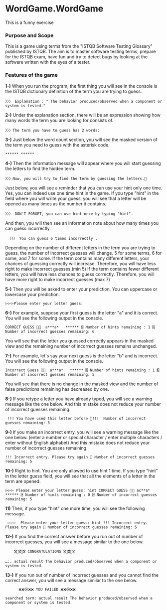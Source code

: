 # WordGame.WordGame
This is a funny exercise


  ### Purpose and Scope

This is a game using terms from the "ISTQB Software Testing Glossary" published by ISTQB. The aim is to master software testing terms, prepare for the ISTQB exam, have fun and try to detect bugs by looking at the software written with the eyes of a tester.

  ### Features of the game

**1-)**	When you run the program, the first thing you will see in the console is the ISTQB dictionary definition of the term you are trying to guess. 

` 〉〉〉 Explanation :
  " The behavior produced/observed when a component or system is tested." ` 

**2-)**	Under the explanation section, there will be an expression showing how many words the term you are looking for consists of. 

` 〉〉〉The term you have to guess has 2 words: `

**3-)**	Just below the word count section, you will see the masked version of the term you need to guess with the asterisk code.

`****** ******`

**4-)**	Then the information message will appear where you will start guessing the letters to find the hidden term.

 `〉〉〉Now, you will try to find the term by guessing the letters.🤔`

  Just below, you will see a reminder that you can use your  hint only one time.  Yes, you can indeed use one time  hint in the game. If you type "hint" in the field where you will write your guess, you will see that a letter will be opened as many times as the number it contains.
 
`〉〉〉 DON'T FORGET, you can use hint once by typing "hint". `

  And then, you will then see an information note about how many times you can guess incorrectly.

`  〉〉〉 You can guess 6 times incorrectly .`

   Depending on the number of different letters in the term you are trying to guess, the number of incorrect guesses will change. 5 for some terms, 6 for some, and 7 for some.
   If the term contains many different letters, your chances of guessing correctly will increase. Therefore, you will have less right to make incorrect guesses.(min 5)
   If the term contains fewer different letters, you will have less chances to guess correctly. Therefore, you will have more right to make incorrect guesses.(max 7)

**5-)**	Then you will be asked to enter your prediction. You can uppercase or lowercase your prediction.

` ⌲⌲⌲Please enter your letter guess: `


**6-)**	For example, suppose your first guess is the letter "a" and it is correct. You will see the following output in the console.

` CORRECT GUESS 👍🏻 
  a***a*   ******
  ⍄ Number of hints remaining : 1
  ⍄ Number of incorrect guesses remaining: 6 `

   You will see that the letter you guessed correctly appears in the masked view and the remaining number of incorrect guesses remains unchanged.


**7-)**	For example, let's say your next guess is the letter "b" and is incorrect. You will see the following output in the console.

` Incorrect Guess 👎🏻 
  a***a*   ******
  ⍄ Number of hints remaining : 1
  ⍄ Number of incorrect guesses remaining: 5 `

   You will see that there is no change in the masked view and the number of false predictions remaining has decreased by one.

**8-)**	If you retype a letter you have already typed, you will see a warning message like the one below. And this mistake does not reduce your number of incorrect guesses remaining.

`  !!! You have used this letter before 🤭!!! 
     Number of incorrect guesses remaining: 5   `

**9-)**	If you make an incorrect entry, you will see a warning message like the one below. (enter a number or special character / enter multiple characters / enter without English alphabet) And this mistake does not reduce your number of incorrect guesses remaining.

` !!! Incorrect entry. Please try again 🫤
  Number of incorrect guesses remaining: 5  `

**10-)** Right to hint. You are only allowed to use hint 1 time. If you type "hint" in the letter guess field, you will see that all the elements of a letter in the term are opened.

` ⌲⌲⌲ Please enter your letter guess: hint
   CORRECT GUESS 👍🏻
   ac**a*   ******
   ⍄ Number of hints remaining : 0
   ⍄ Number of incorrect guesses remaining: 5 `

**11)** Then, if you type "hint" one more time, you will see the following message.

`  ⌲⌲⌲  Please enter your letter guess: hint
    !!! Incorrect entry. Please try again 🫤
    Number of incorrect guesses remaining: 5  `


**12-)**	If you find the correct answer before you run out of number of incorrect guesses, you will see a message similar to the one below.

		🎖🏅🎖🥇🎖 CONGRATULATIONS 🎖🏅🎖🥇🎖

`…:. actual result
  The behavior produced/observed when a component or system is tested.`

**13-)**	If you run out of number of incorrect guesses and you cannot find the correct answer, you will see a message similar to the one below.

  		  ❌❌😢❌❌ YOU FAILED ❌❌😢❌❌

` searched term: actual result
  The behavior produced/observed when a component or system is tested. `





